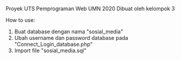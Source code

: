 Proyek UTS Pemprograman Web UMN 2020
Dibuat oleh kelompok 3

How to use:
1. Buat database dengan nama "sosial_media"
2. Ubah username dan password database pada "Connect_Login_database.php"
3. Import file "sosial_media.sql"
